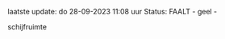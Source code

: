 laatste update: 
do 28-09-2023 11:08   uur 
Status: FAALT - geel - 
<div class="service Y">schijfruimte</div>